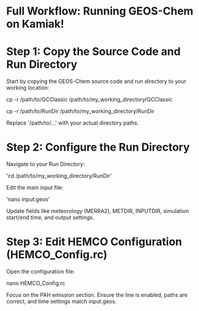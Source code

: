 # Full Workflow: Running GEOS-Chem on Kamiak!
# Step 1: Copy the Source Code and Run Directory
Start by copying the GEOS-Chem source code and run directory to your working location:

cp -r /path/to/GCClassic /path/to/my_working_directory/GCClassic

cp -r /path/to/RunDir /path/to/my_working_directory/RunDir

Replace '/path/to/...' with your actual directory paths.
# Step 2: Configure the Run Directory
Navigate to your Run Directory:

'cd /path/to/my_working_directory/RunDir'

Edit the main input file:

'nano input.geos'

Update fields like meteorology (MERRA2), METDIR, INPUTDIR, simulation start/end time, and output settings.
# Step 3: Edit HEMCO Configuration (HEMCO_Config.rc)
Open the configuration file:

nano HEMCO_Config.rc

Focus on the PAH emission section. Ensure the line is enabled, paths are correct, and time settings match input.geos.



